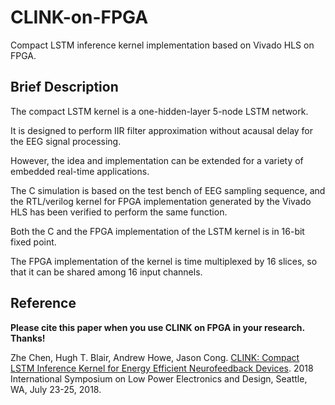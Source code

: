 # CLINK-on-FPGA
Compact LSTM inference kernel implementation based on Vivado HLS on FPGA.

## Brief Description

The compact LSTM kernel is a one-hidden-layer 5-node LSTM network.

It is designed to perform IIR filter approximation without acausal delay for the EEG signal processing.

However, the idea and implementation can be extended for a variety of embedded real-time applications.

The C simulation is based on the test bench of EEG sampling sequence, and the RTL/verilog kernel for FPGA implementation generated by the Vivado HLS has been verified to perform the same function.

Both the C and the FPGA implementation of the LSTM kernel is in 16-bit fixed point.

The FPGA implementation of the kernel is time multiplexed by 16 slices, so that it can be shared among 16 input channels.

## Reference
**Please cite this paper when you use CLINK on FPGA in your research. Thanks!**

Zhe Chen, Hugh T. Blair, Andrew Howe, Jason Cong. [CLINK: Compact LSTM Inference Kernel for Energy Efficient Neurofeedback Devices](https://vast.cs.ucla.edu/sites/default/files/publications/CLINK_ISLPED%202018%20publication.pdf). 2018 International Symposium on Low Power Electronics and Design, Seattle, WA, July 23-25, 2018.
